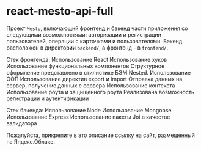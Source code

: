 # react-mesto-api-full

Проект `Mesto`, включающий фронтенд и бэкенд части приложения со следующими возможностями: авторизации и регистрации пользователей, операции с карточками и пользователями. Бэкенд расположен в директории `backend/`, а фронтенд - в `frontend/`.

Стек фронтенда:
Использование React
Использование хуков
Использование функциональных компонентов
Структурное оформление представлено в стилистике БЭМ Nested.
Использование ООП
Использование директив export и import
Отправка данных на сервер, получение данных с сервера
Использование контекста
Использование роута и защищенного роута
Реализована возможность регистрации и аутентификации

Стек бэкенда:
Использование Node
Использование Mongoose
Использование Express
Использование пакеты Joi в качестве валидатора

Пожалуйста, прикрепите в это описание ссылку на сайт, размещенный на Яндекс.Облаке.
